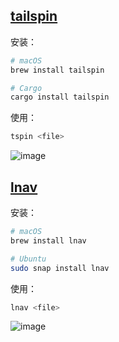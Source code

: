 ## [tailspin](https://github.com/bensadeh/tailspin)

安装：

```sh
# macOS
brew install tailspin

# Cargo
cargo install tailspin
```

使用：

```sh
tspin <file>
```

![image](https://s2.loli.net/2024/07/17/sNZxoyTdBQfrzJX.png)

## [lnav](https://lnav.org/)

安装：

```sh
# macOS
brew install lnav

# Ubuntu
sudo snap install lnav
```

使用：

```sh
lnav <file>
```

![image](https://s2.loli.net/2024/07/17/BgTI3K1DpRGYFqi.png)